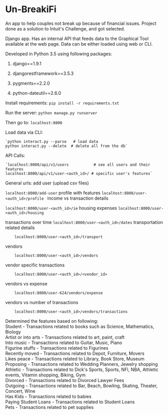 # Un-BreakiFi
An app to help couples not break up because of financial issues. 
Project done as a solution to Intuit's Challenge, and got selected.

Django app. Has an internal API that feeds data to the Graphical Tool available at the web page. Data can be either loaded using web or CLI.

Developed in Python 3.5 using following packages:

1. django==1.9.1

2. djangorestframework==3.5.3

3. pygments==2.2.0

4. python-dateutil==2.6.0

Install requirements: `pip install -r requirements.txt`

Run the server: `python manage.py runserver`
  
Then go to: `localhost:8000`

Load data via CLI:

    `python interact.py --parse   # load data
    python interact.py --delete  # delete all from the db`
    
API Calls:
    
    `localhost:8000/api/v1/users           # see all users and their features
    localhost:8000/api/v1/user-<auth_id>/ # specific user's features`


General urls:
add user (upload csv files)

`
    localhost:8000/add-user
`
profile with features
`localhost:8000/user-<auth_id>/profile
`
income vs transaction details

`
    localhost:8000/user-<auth_id>/ie
`
housing expenses
`
    localhost:8000/user-<auth_id>/housing
`
    
transactions over time
`
    localhost:8000/user-<auth_id>/dates
`
transportation related details

```
    localhost:8000/user-<auth_id>/transport
```
vendors

```
    localhost:8000/user-<auth_id>/vendors
```
vendor specific transactions
    
```    
    localhost:8000/user-<auth_id>/<vendor_id>
```
vendors vs expense

```
    localhost:8000/user-624/vendors/expense
```
vendors vs number of transactions

```
    localhost:8000/user-<auth_id>/vendors/transactions
```

Determined the features based on following:<br />
     Student - Transactions related to books such as Science, Mathematics, Biology  <br />
     Artist or into arts - Transactions related to art, paint, craft <br />
     Into music - Transactions related to Guitar, Music, Piano <br />
     Figurine stuffs - Transactions related to Figurines <br />
     Recently moved - Transactions related to Depot, Furniture, Movers <br />
     Likes peace - Transactions related to Library, Book Store, Museum <br />
     Proposing - Transactions related to Wedding Planners, Jewelry shopping <br />
     Athletic - Transactions related to Dick's Sports, Sports, NFl, NBA, Athletic events, Vitamin shopping, Biking, Gym <br />
     Divorced - Transactions related to Divorced Lawyer Fees <br />
     Outgoing - Transactions related to Bar, Beach, Bowling, Skating, Theater, Concert, Wine <br />
     Has Kids - Transactions related to babies <br />
     Paying Student Loans - Transactions related to Student Loans <br />
     Pets - Transactions related to pet supplies <br />
